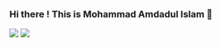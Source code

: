 ### Hi there ! This is Mohammad Amdadul Islam 👋

<div>
    <img src="https://github-readme-stats.vercel.app/api?username=amdad-dk&show_icons=true&count_private=true&theme=nightowl" />
<!--     <img src="https://github-readme-stats.vercel.app/api/top-langs?username=amdad-dk&theme=nightowl" /> -->
    <img src="https://github-readme-streak-stats.herokuapp.com?user=amdad-dk&theme=nightowl" />
 </div>
<!--
**amdad-dk/amdad-dk** is a ✨ _special_ ✨ repository because its `README.md` (this file) appears on your GitHub profile.

Here are some ideas to get you started:

- 🔭 I’m currently working on ...
- 🌱 I’m currently learning ...
- 👯 I’m looking to collaborate on ...
- 🤔 I’m looking for help with ...
- 💬 Ask me about ...
- 📫 How to reach me: ...
- 😄 Pronouns: ...
- ⚡ Fun fact: ...
-->
